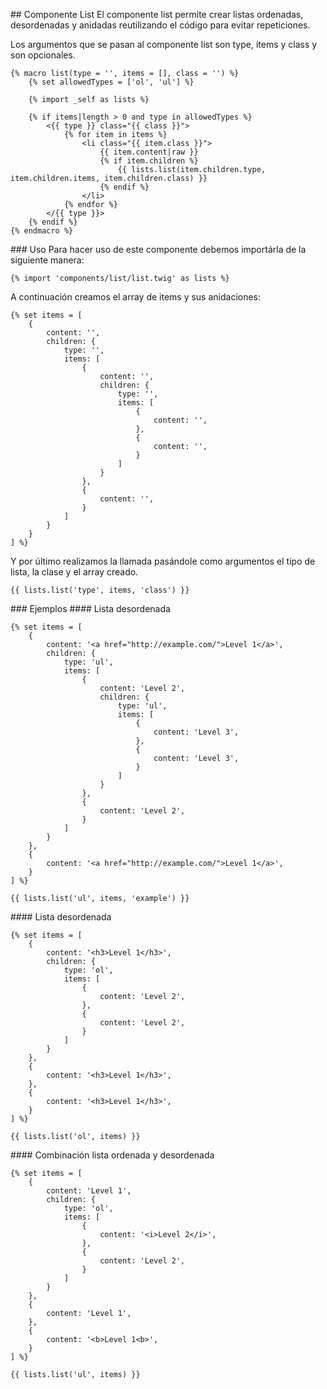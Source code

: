 ## Componente List
El componente list permite crear listas ordenadas, desordenadas y anidadas reutilizando el código para evitar repeticiones.

Los argumentos que se pasan al componente list son type, items y class y son opcionales.

```
{% macro list(type = '', items = [], class = '') %}
    {% set allowedTypes = ['ol', 'ul'] %}

    {% import _self as lists %}

    {% if items|length > 0 and type in allowedTypes %}
        <{{ type }} class="{{ class }}">
            {% for item in items %}
                <li class="{{ item.class }}">
                    {{ item.content|raw }}
                    {% if item.children %}
                        {{ lists.list(item.children.type, item.children.items, item.children.class) }}
                    {% endif %}
                </li>
            {% endfor %}
        </{{ type }}>
    {% endif %}
{% endmacro %}
```

### Uso
Para hacer uso de este componente debemos importárla de la siguiente manera: 

```
{% import 'components/list/list.twig' as lists %}

```
A continuación creamos el array de items y sus anidaciones:

```
{% set items = [
    {
        content: '',
        children: {
            type: '',
            items: [
                {
                    content: '',
                    children: {
                        type: '',
                        items: [
                            { 
                                content: '',
                            },
                            { 
                                content: '',
                            }
                        ]
                    }
                },
                {
                    content: '',
                }
            ]
        }
    }
] %}
```

Y por último realizamos la llamada pasándole como argumentos el tipo de lista, la clase y el array creado.
```
{{ lists.list('type', items, 'class') }}
```

### Ejemplos
#### Lista desordenada

```
{% set items = [
    {
        content: '<a href="http://example.com/">Level 1</a>',
        children: {
            type: 'ul',
            items: [
                {
                    content: 'Level 2',
                    children: {
                        type: 'ul',
                        items: [
                            { 
                                content: 'Level 3',
                            },
                            { 
                                content: 'Level 3',
                            }
                        ]
                    }
                },
                {
                    content: 'Level 2',
                }
            ]
        }
    },
    {
        content: '<a href="http://example.com/">Level 1</a>',
    }
] %}

{{ lists.list('ul', items, 'example') }}
```

#### Lista desordenada

```
{% set items = [
    {
        content: '<h3>Level 1</h3>',
        children: {
            type: 'ol',
            items: [
                {
                    content: 'Level 2',
                },
                {
                    content: 'Level 2',
                }
            ]
        }
    },
    {
        content: '<h3>Level 1</h3>',
    },
    {
        content: '<h3>Level 1</h3>',
    }
] %}

{{ lists.list('ol', items) }}
```

#### Combinación lista ordenada y desordenada

```
{% set items = [
    {
        content: 'Level 1',
        children: {
            type: 'ol',
            items: [
                {
                    content: '<i>Level 2</i>',
                },
                {
                    content: 'Level 2',
                }
            ]
        }
    },
    {
        content: 'Level 1',
    },
    {
        content: '<b>Level 1<b>',
    }
] %}

{{ lists.list('ul', items) }}
```
